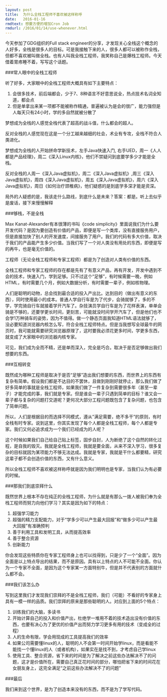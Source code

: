 ```yaml
---
layout: post
title:  为什么全栈工程师不喜欢被这样称呼
date:   2016-01-16
rmdtext: 想要方便的增加Cron Job
rmdurl: /2016/01/14/use-whenever.html
---
```


今天参加了GDG组织的Full stack engineer的分享，才发现关心全栈这个概念的人好多，全栈是很多人的目标。可是我接触下来的人，很多人都可以被称作全栈，但都不喜欢被叫做全栈。也有人叫我全栈工程师，我笑称自己是爆栈工程师。今天借着胃疼睡不着，写写这个话题。

###常人眼中的全栈工程师

听了好多，大家眼中的全栈工程师大概具有如下主要特点：

1. 会很多技术，前后端都会，少于7、8种语言不好意思说全，热点技术名词全知道，都会点
2. 但是单拿出来某一项都不能被称作精通，普遍被认为是会的很广，能力强但是人每天只有24小时，学的多自然就被分散了

梦想成为全栈的人感觉全栈代表了超高的战斗值，什么都会的超人。

反对全栈的人感觉现在这是一个分工越来越细的社会，术业有专攻，全栈不符合人类进化。

梦想成为全栈的人开始拼命学新技术，左手Java快速入门, 右手UED，周一《人人都是产品经理》，周二《深入Linux内核》，他们不禁疑问到底要学多少才能是全栈。

反对全栈的人周一《深入Java虚拟机》，周二《深入Java虚拟机》,周三《深入Java虚拟机》，周四《深入Java虚拟机》，周五《深入Java虚拟机》，周六《深入Java虚拟机》，周日《如何治疗颈椎病》，他们疑惑的是到底学多深才能是资深。

局外的人疑惑的是，我该走什么路线，到底什么是未来？答案：都是。听上去似乎是废话，接下来慢慢解释

###够栈，不是全栈

Max Kanat-Alexander有本很薄的书叫《code simplicity》里面说我们为什么要开发代码？是因为要创造有价值的产品，即便是写一个类库，没有直接服务用户，但是直接加快了别人的开发速度，间接服务了用户。我们的代码有多大价值，取决于我们的产品能产生多少价值。当我们写了一个对人类没有用处的东西，即便是写的再牛，也是毫无价值的。

工程师（无论全栈工程师和专家工程师）都是为了创造对人类有价值的东西。

全栈工程师和专家工程师的存在都是先有了有意义产品，再有开发，开发中遇到不会的技术，快速入门，学到足够。只不过这个“足够”，有时候需要一晚，例如HTML，有时需要几个月，例如大数据分析，有时需要一辈子，例如核物理。

人们是聪明的动物，总会找到最合适的投入产出比。达到目的（做出有意义的东西），同时使用最小的成本。普通人学自行车是为了代步，会骑就够了，多的不学，学完骑自行车就接着学开汽车了。杂技演员学自行车是为了花样表演，单单会骑是不够的，还要学更长时间，更刻苦，可能就没时间学开汽车了，但是他们也不会学1万种骑车的姿势，因为不值得。做一个静态页面我知道HTML语法就够了，没必要知道浏览器内核怎么写，符合全栈工程师特点。但是当我想写全球最牛的网页时，我可能就需要研究浏览器原理了，这时要我必须花更多时间，学更多东西，就变成了大家眼中的浏览器内核专家。

可见，我们成为全而不精，还是单而深入，完全是巧合。取决于是否足够做出我们想要的东西。

###互相转变

既然成为哪种工程师是取决于是否“足够”造出我们想要的东西，而世界上的东西有复杂有简单。假设我们都是不达目的不罢休，且做到刚刚好就停止，那么我们做了好多简单的事就是全栈工程师，如果我们做了一件复杂到需要很多年（甚至一辈子）才能完成的事，我们就是专家。但是谁会一辈子只遇到简单的目标？谁又会一辈子都与复杂的问题打交道呢？更何况大部分工程问题既包含了复杂问题，也包含了简单问题。

所以，人们是根据目的而选择不同模式，遵从”满足需要，绝不多干”的原则，有时全栈有时专家。说到这里，你其实发现了每个人都是全栈工程师，每个人都是专家。我们又何必追求成为一个我们已经成为的人呢？

这个时候如果我们自己给自己贴上标签，固步自封，人为断绝了这个自然的转化过程，是自我的毁灭。我就是全栈工程师，我就是要全面，从来不深入学习，很多复杂的目标就因为某项能力不够无法达成。我就是专家，我就是干什么都要精，研究这辈子都不会创造价值的东西，又有什么意义。

所以全栈工程师不喜欢被这样称呼就是因为我们明明也是专家，当我们认为有必要的时候。

###那我们到底崇拜什么

既然世界上根本不存在纯正的全栈工程师，为什么就是有那么一拨人被我们奉为全栈工程师而努力向他们学习？其实是因为如下的特点：

1. 超强学习能力
2. 超强的精力支配能力，对于“学多少可以产生最大回报”和“做多少可以产生最大回报”有准确预判
3. 善于利用工具和发明工具，从而提高效率
4. 善于整合资源
5. 创新能力

你会发现这些特质你在专家工程师身上也可以找得到，只是少了一个“全面”。因为全面是以上特点导出的结果，而不是原因。具有以上特点的人不可能不全面。你认为一个专家不全面，是因为这个专家某一方面特别牛，但是并不代表别的方面就什么都不会。

###我们该怎么办

写到这里我们才发现我们崇拜的不是全栈工程师，我们（可能）不看好的专家身上具有一模一样的品质。我们崇拜的原来是那些聪明的人。对应到上面的5个特点：

1. 训练我们的大脑，多读书
2. 开始计算自己的投入和价值产出，杜绝学一堆用不着的技术造出没有价值的东西，也要有决心为了更优的价值产出而努力学习更多有用的技术（变成全的过程）
3. 人的生命有限，学会用现成的工具提高我们的效率
4. 如果公司需要懂linux的人，聪明的人不会第一时间开始学linux，而是看能不能找一个懂linux的人（或者机构），如果实在是找不到，才考虑自己学linux
5. 使用工具、整合资源，省下来的时间是为了解决之前这些办法解决不了的问题，这才是价值所在，需要自己真正花时间的部分，哪怕把省下来的时间花在女朋友身上，这完全满足“之前这些办法解决不了的问题”

###最后

我们来到这个世界，是为了创造本来没有的东西，而不是为了学写代码。
